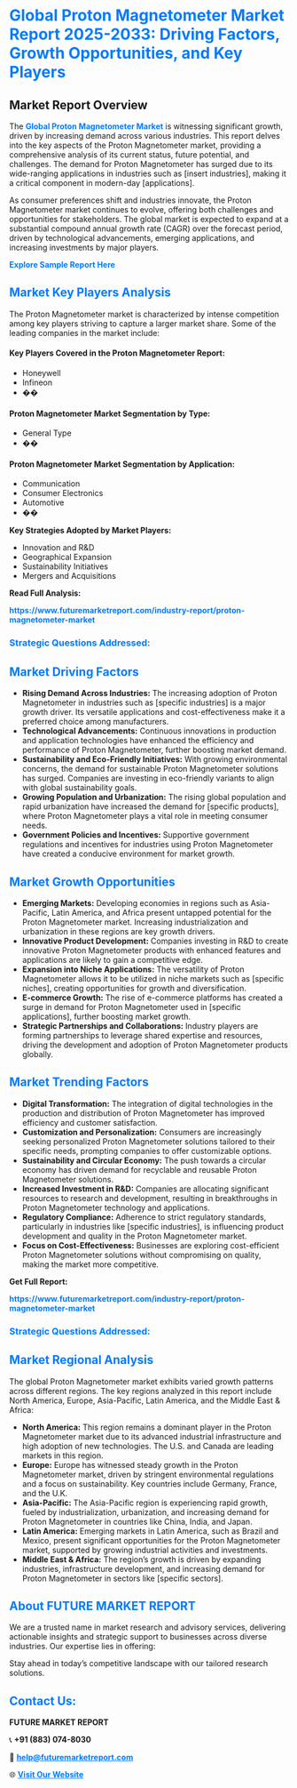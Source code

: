 <h1 style="color: #007BFF;">Global Proton Magnetometer Market Report 2025-2033: Driving Factors, Growth Opportunities, and Key Players</h1>

<section id="overview">
<h2>Market Report Overview</h2>
<p>The <a href="https://www.futuremarketreport.com/industry-report/proton-magnetometer-market" style="color: #007BFF; text-decoration: none;"><strong>Global Proton Magnetometer Market</strong></a> is witnessing significant growth, driven by increasing demand across various industries. This report delves into the key aspects of the Proton Magnetometer market, providing a comprehensive analysis of its current status, future potential, and challenges. The demand for Proton Magnetometer has surged due to its wide-ranging applications in industries such as [insert industries], making it a critical component in modern-day [applications].</p>
<p>As consumer preferences shift and industries innovate, the Proton Magnetometer market continues to evolve, offering both challenges and opportunities for stakeholders. The global market is expected to expand at a substantial compound annual growth rate (CAGR) over the forecast period, driven by technological advancements, emerging applications, and increasing investments by major players.</p>
</section>

<section id="overview">
<p><a href="https://www.futuremarketreport.com/request-sample/reportId=113778" style="color: #007BFF; text-decoration: none;"><strong>Explore Sample Report Here</strong></a></p>
</section>

<section id="key-players">
<h2 style="color: #007BFF;">Market Key Players Analysis</h2>
<p>The Proton Magnetometer market is characterized by intense competition among key players striving to capture a larger market share. Some of the leading companies in the market include:</p>
<h4>Key Players Covered in the Proton Magnetometer Report:</h4>
<ul><li>Honeywell</li><li>Infineon</li><li>��</li></ul>
<h4>Proton Magnetometer Market Segmentation by Type:</h4>
<ul><li>General Type</li><li>��</li></ul>

<h4>Proton Magnetometer Market Segmentation by Application:</h4>
<ul><li>Communication</li><li>Consumer Electronics</li><li>Automotive</li><li>��</li></ul>
<p><strong>Key Strategies Adopted by Market Players:</strong></p>
<ul>
<li>Innovation and R&D</li>
<li>Geographical Expansion</li>
<li>Sustainability Initiatives</li>
<li>Mergers and Acquisitions</li>
</ul>
</section>

<section>
<p><strong>Read Full Analysis: </strong></p><a href="https://www.futuremarketreport.com/industry-report/proton-magnetometer-market" style="color: #007BFF; text-decoration: none;"><strong>https://www.futuremarketreport.com/industry-report/proton-magnetometer-market</strong></a>
<h3 style="color: #007BFF;">Strategic Questions Addressed:</h3>
</section>

<section id="driving-factors">
<h2 style="color: #007BFF;">Market Driving Factors</h2>
<ul>
<li><strong>Rising Demand Across Industries:</strong> The increasing adoption of Proton Magnetometer in industries such as [specific industries] is a major growth driver. Its versatile applications and cost-effectiveness make it a preferred choice among manufacturers.</li>
<li><strong>Technological Advancements:</strong> Continuous innovations in production and application technologies have enhanced the efficiency and performance of Proton Magnetometer, further boosting market demand.</li>
<li><strong>Sustainability and Eco-Friendly Initiatives:</strong> With growing environmental concerns, the demand for sustainable Proton Magnetometer solutions has surged. Companies are investing in eco-friendly variants to align with global sustainability goals.</li>
<li><strong>Growing Population and Urbanization:</strong> The rising global population and rapid urbanization have increased the demand for [specific products], where Proton Magnetometer plays a vital role in meeting consumer needs.</li>
<li><strong>Government Policies and Incentives:</strong> Supportive government regulations and incentives for industries using Proton Magnetometer have created a conducive environment for market growth.</li>
</ul>
</section>

<section id="growth-opportunities">
<h2 style="color: #007BFF;">Market Growth Opportunities</h2>
<ul>
<li><strong>Emerging Markets:</strong> Developing economies in regions such as Asia-Pacific, Latin America, and Africa present untapped potential for the Proton Magnetometer market. Increasing industrialization and urbanization in these regions are key growth drivers.</li>
<li><strong>Innovative Product Development:</strong> Companies investing in R&D to create innovative Proton Magnetometer products with enhanced features and applications are likely to gain a competitive edge.</li>
<li><strong>Expansion into Niche Applications:</strong> The versatility of Proton Magnetometer allows it to be utilized in niche markets such as [specific niches], creating opportunities for growth and diversification.</li>
<li><strong>E-commerce Growth:</strong> The rise of e-commerce platforms has created a surge in demand for Proton Magnetometer used in [specific applications], further boosting market growth.</li>
<li><strong>Strategic Partnerships and Collaborations:</strong> Industry players are forming partnerships to leverage shared expertise and resources, driving the development and adoption of Proton Magnetometer products globally.</li>
</ul>
</section>

<section id="trending-factors">
<h2 style="color: #007BFF;">Market Trending Factors</h2>
<ul>
<li><strong>Digital Transformation:</strong> The integration of digital technologies in the production and distribution of Proton Magnetometer has improved efficiency and customer satisfaction.</li>
<li><strong>Customization and Personalization:</strong> Consumers are increasingly seeking personalized Proton Magnetometer solutions tailored to their specific needs, prompting companies to offer customizable options.</li>
<li><strong>Sustainability and Circular Economy:</strong> The push towards a circular economy has driven demand for recyclable and reusable Proton Magnetometer solutions.</li>
<li><strong>Increased Investment in R&D:</strong> Companies are allocating significant resources to research and development, resulting in breakthroughs in Proton Magnetometer technology and applications.</li>
<li><strong>Regulatory Compliance:</strong> Adherence to strict regulatory standards, particularly in industries like [specific industries], is influencing product development and quality in the Proton Magnetometer market.</li>
<li><strong>Focus on Cost-Effectiveness:</strong> Businesses are exploring cost-efficient Proton Magnetometer solutions without compromising on quality, making the market more competitive.</li>
</ul>
</section>

<section>
<p><strong>Get Full Report: </strong></p><a href="https://www.futuremarketreport.com/industry-report/proton-magnetometer-market" style="color: #007BFF; text-decoration: none;"><strong>https://www.futuremarketreport.com/industry-report/proton-magnetometer-market</strong></a>
<h3 style="color: #007BFF;">Strategic Questions Addressed:</h3>
</section>


<section id="regional-analysis">
<h2 style="color: #007BFF;">Market Regional Analysis</h2>
<p>The global Proton Magnetometer market exhibits varied growth patterns across different regions. The key regions analyzed in this report include North America, Europe, Asia-Pacific, Latin America, and the Middle East & Africa:</p>
<ul>
<li><strong>North America:</strong> This region remains a dominant player in the Proton Magnetometer market due to its advanced industrial infrastructure and high adoption of new technologies. The U.S. and Canada are leading markets in this region.</li>
<li><strong>Europe:</strong> Europe has witnessed steady growth in the Proton Magnetometer market, driven by stringent environmental regulations and a focus on sustainability. Key countries include Germany, France, and the U.K.</li>
<li><strong>Asia-Pacific:</strong> The Asia-Pacific region is experiencing rapid growth, fueled by industrialization, urbanization, and increasing demand for Proton Magnetometer in countries like China, India, and Japan.</li>
<li><strong>Latin America:</strong> Emerging markets in Latin America, such as Brazil and Mexico, present significant opportunities for the Proton Magnetometer market, supported by growing industrial activities and investments.</li>
<li><strong>Middle East & Africa:</strong> The region’s growth is driven by expanding industries, infrastructure development, and increasing demand for Proton Magnetometer in sectors like [specific sectors].</li>
</ul>
</section>

<footer>
<h2 style="color: #007BFF;">About FUTURE MARKET REPORT</h2>
<p>We are a trusted name in market research and advisory services, delivering actionable insights and strategic support to businesses across diverse industries. Our expertise lies in offering:</p>

<p>Stay ahead in today’s competitive landscape with our tailored research solutions.</p>

<h2 style="color: #007BFF;">Contact Us:</h2>
<p><strong>FUTURE MARKET REPORT</strong></p>
<p>📞 <strong>+91 (883) 074-8030</strong></p>
<p>📧 <strong><a href="mailto:help@futuremarketreport.com" style="color: #007BFF;">help@futuremarketreport.com</a></strong></p>
<p>🌐 <strong><a href="https://www.futuremarketreport.com/" style="color: #007BFF;">Visit Our Website</a></strong></p>
</footer>